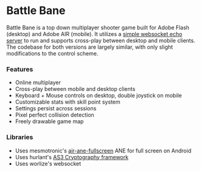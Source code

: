 # Battle Bane

Battle Bane is a top down multiplayer shooter game built for Adobe Flash (desktop) and Adobe AIR (mobile). It utilizes a [simple websocket echo server](https://github.com/sunny-zuo/ws-echo-server) to run and supports cross-play between desktop and mobile clients. The codebase for both versions are largely similar, with only slight modifications to the control scheme.

### Features
- Online multiplayer
- Cross-play between mobile and desktop clients
- Keyboard + Mouse controls on desktop, double joystick on mobile
- Customizable stats with skill point system
- Settings persist across sessions
- Pixel perfect collision detection
- Freely drawable game map

### Libraries
- Uses mesmotronic's [air-ane-fullscreen](https://github.com/mesmotronic/air-ane-fullscreen) ANE for full screen on Android
- Uses hurlant's [AS3 Cryptography framework](http://crypto.hurlant.com/)
- Uses worlize's websocket
